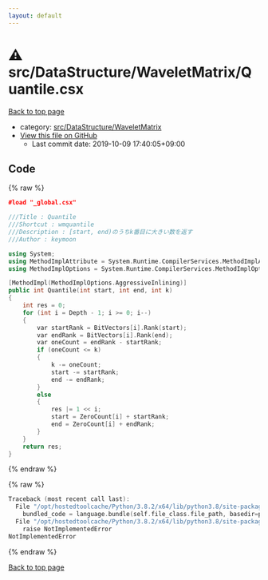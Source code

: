 ```yaml
---
layout: default
---
```


<!-- mathjax config similar to math.stackexchange -->
<script type="text/javascript" async
  src="https://cdnjs.cloudflare.com/ajax/libs/mathjax/2.7.5/MathJax.js?config=TeX-MML-AM_CHTML">
</script>
<script type="text/x-mathjax-config">
  MathJax.Hub.Config({
    TeX: { equationNumbers: { autoNumber: "AMS" }},
    tex2jax: {
      inlineMath: [ ['$','$'] ],
      processEscapes: true
    },
    "HTML-CSS": { matchFontHeight: false },
    displayAlign: "left",
    displayIndent: "2em"
  });
</script>

<script type="text/javascript" src="https://cdnjs.cloudflare.com/ajax/libs/jquery/3.4.1/jquery.min.js"></script>
<script src="https://cdn.jsdelivr.net/npm/jquery-balloon-js@1.1.2/jquery.balloon.min.js" integrity="sha256-ZEYs9VrgAeNuPvs15E39OsyOJaIkXEEt10fzxJ20+2I=" crossorigin="anonymous"></script>
<script type="text/javascript" src="../../../../assets/js/copy-button.js"></script>
<link rel="stylesheet" href="../../../../assets/css/copy-button.css" />


# :warning: src/DataStructure/WaveletMatrix/Quantile.csx

<a href="../../../../index.html">Back to top page</a>

* category: <a href="../../../../index.html#3d0ac36297e222061e32f0418ff902b1">src/DataStructure/WaveletMatrix</a>
* <a href="{{ site.github.repository_url }}/blob/master/src/DataStructure/WaveletMatrix/Quantile.csx">View this file on GitHub</a>
    - Last commit date: 2019-10-09 17:40:05+09:00




## Code

<a id="unbundled"></a>
{% raw %}
```cpp
﻿#load "_global.csx"

///Title : Quantile
///Shortcut : wmquantile
///Description : [start, end)のうちk番目に大きい数を返す
///Author : keymoon

using System;
using MethodImplAttribute = System.Runtime.CompilerServices.MethodImplAttribute;
using MethodImplOptions = System.Runtime.CompilerServices.MethodImplOptions;

[MethodImpl(MethodImplOptions.AggressiveInlining)]
public int Quantile(int start, int end, int k)
{
    int res = 0;
    for (int i = Depth - 1; i >= 0; i--)
    {
        var startRank = BitVectors[i].Rank(start);
        var endRank = BitVectors[i].Rank(end);
        var oneCount = endRank - startRank;
        if (oneCount <= k)
        {
            k -= oneCount;
            start -= startRank;
            end -= endRank;
        }
        else
        {
            res |= 1 << i;
            start = ZeroCount[i] + startRank;
            end = ZeroCount[i] + endRank;
        }
    }
    return res;
}
```
{% endraw %}

<a id="bundled"></a>
{% raw %}
```cpp
Traceback (most recent call last):
  File "/opt/hostedtoolcache/Python/3.8.2/x64/lib/python3.8/site-packages/onlinejudge_verify/docs.py", line 340, in write_contents
    bundled_code = language.bundle(self.file_class.file_path, basedir=pathlib.Path.cwd())
  File "/opt/hostedtoolcache/Python/3.8.2/x64/lib/python3.8/site-packages/onlinejudge_verify/languages/csharpscript.py", line 110, in bundle
    raise NotImplementedError
NotImplementedError

```
{% endraw %}

<a href="../../../../index.html">Back to top page</a>

